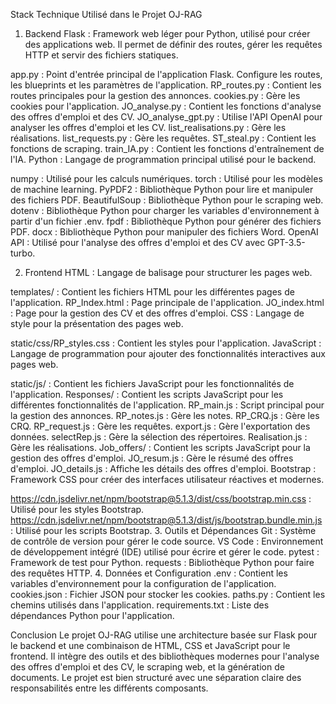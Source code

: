 Stack Technique Utilisé dans le Projet OJ-RAG
1. Backend
Flask : Framework web léger pour Python, utilisé pour créer des applications web. Il permet de définir des routes, gérer les requêtes HTTP et servir des fichiers statiques.

app.py : Point d'entrée principal de l'application Flask. Configure les routes, les blueprints et les paramètres de l'application.
RP_routes.py : Contient les routes principales pour la gestion des annonces.
cookies.py : Gère les cookies pour l'application.
JO_analyse.py : Contient les fonctions d'analyse des offres d'emploi et des CV.
JO_analyse_gpt.py : Utilise l'API OpenAI pour analyser les offres d'emploi et les CV.
list_realisations.py : Gère les réalisations.
list_requests.py : Gère les requêtes.
ST_steal.py : Contient les fonctions de scraping.
train_IA.py : Contient les fonctions d'entraînement de l'IA.
Python : Langage de programmation principal utilisé pour le backend.

numpy : Utilisé pour les calculs numériques.
torch : Utilisé pour les modèles de machine learning.
PyPDF2 : Bibliothèque Python pour lire et manipuler des fichiers PDF.
BeautifulSoup : Bibliothèque Python pour le scraping web.
dotenv : Bibliothèque Python pour charger les variables d'environnement à partir d'un fichier .env.
fpdf : Bibliothèque Python pour générer des fichiers PDF.
docx : Bibliothèque Python pour manipuler des fichiers Word.
OpenAI API : Utilisé pour l'analyse des offres d'emploi et des CV avec GPT-3.5-turbo.

2. Frontend
HTML : Langage de balisage pour structurer les pages web.

templates/ : Contient les fichiers HTML pour les différentes pages de l'application.
RP_Index.html : Page principale de l'application.
JO_index.html : Page pour la gestion des CV et des offres d'emploi.
CSS : Langage de style pour la présentation des pages web.

static/css/RP_styles.css : Contient les styles pour l'application.
JavaScript : Langage de programmation pour ajouter des fonctionnalités interactives aux pages web.

static/js/ : Contient les fichiers JavaScript pour les fonctionnalités de l'application.
Responses/ : Contient les scripts JavaScript pour les différentes fonctionnalités de l'application.
RP_main.js : Script principal pour la gestion des annonces.
RP_notes.js : Gère les notes.
RP_CRQ.js : Gère les CRQ.
RP_request.js : Gère les requêtes.
export.js : Gère l'exportation des données.
selectRep.js : Gère la sélection des répertoires.
Realisation.js : Gère les réalisations.
Job_offers/ : Contient les scripts JavaScript pour la gestion des offres d'emploi.
JO_resum.js : Gère le résumé des offres d'emploi.
JO_details.js : Affiche les détails des offres d'emploi.
Bootstrap : Framework CSS pour créer des interfaces utilisateur réactives et modernes.

https://cdn.jsdelivr.net/npm/bootstrap@5.1.3/dist/css/bootstrap.min.css : Utilisé pour les styles Bootstrap.
https://cdn.jsdelivr.net/npm/bootstrap@5.1.3/dist/js/bootstrap.bundle.min.js : Utilisé pour les scripts Bootstrap.
3. Outils et Dépendances
Git : Système de contrôle de version pour gérer le code source.
VS Code : Environnement de développement intégré (IDE) utilisé pour écrire et gérer le code.
pytest : Framework de test pour Python.
requests : Bibliothèque Python pour faire des requêtes HTTP.
4. Données et Configuration
.env : Contient les variables d'environnement pour la configuration de l'application.
cookies.json : Fichier JSON pour stocker les cookies.
paths.py : Contient les chemins utilisés dans l'application.
requirements.txt : Liste des dépendances Python pour l'application.

Conclusion
Le projet OJ-RAG utilise une architecture basée sur Flask pour le backend et une combinaison de HTML, CSS et JavaScript pour le frontend. Il intègre des outils et des bibliothèques modernes pour l'analyse des offres d'emploi et des CV, le scraping web, et la génération de documents. Le projet est bien structuré avec une séparation claire des responsabilités entre les différents composants.